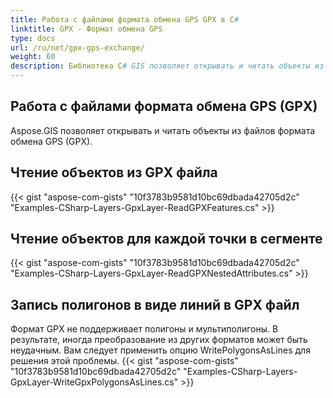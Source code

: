 ```yaml
---
title: Работа с файлами формата обмена GPS GPX в C#
linktitle: GPX - Формат обмена GPS
type: docs
url: /ru/net/gpx-gps-exchange/
weight: 60
description: Библиотека C# GIS позволяет открывать и читать объекты из файлов формата обмена GPS (GPX).
---
```


## **Работа с файлами формата обмена GPS (GPX)**
Aspose.GIS позволяет открывать и читать объекты из файлов формата обмена GPS (GPX).
## **Чтение объектов из GPX файла**
{{< gist "aspose-com-gists" "10f3783b9581d10bc69dbada42705d2c" "Examples-CSharp-Layers-GpxLayer-ReadGPXFeatures.cs" >}}
## **Чтение объектов для каждой точки в сегменте**
{{< gist "aspose-com-gists" "10f3783b9581d10bc69dbada42705d2c" "Examples-CSharp-Layers-GpxLayer-ReadGPXNestedAttributes.cs" >}}
## **Запись полигонов в виде линий в GPX файл**
Формат GPX не поддерживает полигоны и мультиполигоны. В результате, иногда преобразование из других форматов может быть неудачным. Вам следует применить опцию WritePolygonsAsLines для решения этой проблемы.
{{< gist "aspose-com-gists" "10f3783b9581d10bc69dbada42705d2c" "Examples-CSharp-Layers-GpxLayer-WriteGpxPolygonsAsLines.cs" >}}
